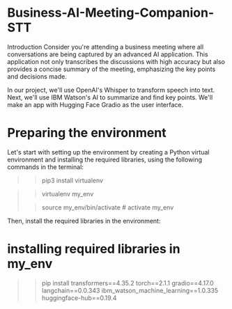 # Business-AI-Meeting-Companion-STT
Introduction
Consider you're attending a business meeting where all conversations are being captured by an advanced AI application. This application not only transcribes the discussions with high accuracy but also provides a concise summary of the meeting, emphasizing the key points and decisions made.

In our project, we'll use OpenAI's Whisper to transform speech into text. Next, we'll use IBM Watson's AI to summarize and find key points. We'll make an app with Hugging Face Gradio as the user interface.


# Preparing the environment
Let's start with setting up the environment by creating a Python virtual environment and installing the required libraries, using the following commands in the terminal:

>> pip3 install virtualenv


>> virtualenv my_env
>
>
>>source my_env/bin/activate # activate my_env
>>
>>
Then, install the required libraries in the environment:
# installing required libraries in my_env
>> pip install transformers==4.35.2 torch==2.1.1 gradio==4.17.0 langchain==0.0.343 ibm_watson_machine_learning==1.0.335 huggingface-hub==0.19.4
